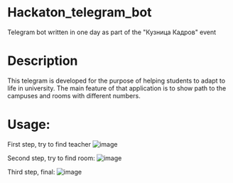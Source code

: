 # Hackaton_telegram_bot
 Telegram bot written in one day as part of the "Кузница Кадров" event
# Description
This telegram is developed for the purpose of helping students to adapt to life in university. The main feature of that application is to show path to the campuses and rooms with different numbers.
# Usage:
First step, try to find teacher
![image](https://user-images.githubusercontent.com/34945673/140056554-ca2286d2-85b7-4293-9e09-a05a6aef7868.png)

Second step, try to find room:
![image](https://user-images.githubusercontent.com/34945673/140056592-92983046-c937-44fa-abf9-284796384461.png)

Third step, final:
![image](https://user-images.githubusercontent.com/34945673/140056622-e3645d8e-287f-4686-bf14-3473e24d4174.png)
